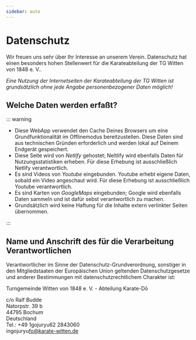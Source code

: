```yaml
---
sidebar: auto
---
```


# Datenschutz

Wir freuen uns sehr über Ihr Interesse an unserem Verein. Datenschutz hat einen besonders hohen Stellenwert für die Karateabteilung der TG Witten von 1848 e. V..

*Eine Nutzung der Internetseiten der Karateabteilung der TG Witten ist grundsätzlich ohne jede Angabe personenbezogener Daten möglich!*

## Welche Daten werden erfaßt?

::: warning

- Diese WebApp verwendet den Cache Deines Browsers um eine Grundfunktionalität im Offlinemodus bereitzustellen. Diese Daten sind aus technischen Gründen erforderlich und werden lokal auf Deinem Endgerät gespeichert.
- Diese Seite wird von *Netlify* gehostet; Neltlify wird ebenfalls Daten für Nutzungsstatistiken erheben. Für diese Erhebung ist ausschließlich Netlify verantwortlich.
- Es sind Videos von *Youtube* eingebunden. Youtube erhebt eigene Daten, sobald ein Video angeschaut wird. Für diese Erhebung ist ausschließlich Youtube verantwortlich.
- Es sind Karten von *GoogleMaps* eingebunden; Google wird ebenfalls Daten sammeln und ist dafür sebst verantwortlich zu machen.
- Grundsätzlich wird keine Haftung für die Inhalte extern verlinkter Seiten übernommen.

:::

## Name und Anschrift des für die Verarbeitung Verantwortlichen

Verantwortlicher im Sinne der Datenschutz-Grundverordnung, sonstiger in den Mitgliedstaaten der Europäischen Union geltenden Datenschutzgesetze und anderer Bestimmungen mit datenschutzrechtlichem Charakter ist:

Turngemeinde Witten von 1848 e. V. - Abteilung Karate-Dō

c/o Ralf Budde  
Natorpstr. 39 b  
44795 Bochum  
Deutschland  
Tel.: +49 1<span class="hideMe">gojuryu</span>62 2843060  
in<span class="hideMe">gojuryu</span>fo@karate-witten.de

<fussnote />
